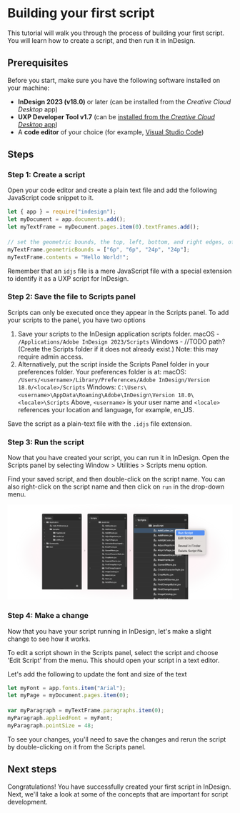 <!-- 
IDJS banner 
Intro to scripts
Prerequiste - read through Introduction -> Scripts
-->


# Building your first script

This tutorial will walk you through the process of building your first script. You will learn how to create a script, and then run it in InDesign.

## Prerequisites

Before you start, make sure you have the following software installed on your machine:

- **InDesign 2023 (v18.0)** or later (can be installed from the _Creative Cloud Desktop_ app)
- **UXP Developer Tool v1.7** (can be [installed from the _Creative Cloud Desktop_ app](https://creativecloud.adobe.com/apps/download/uxp-developer-tools))
- A **code editor** of your choice (for example, [Visual Studio Code](https://code.visualstudio.com/))

## Steps

### Step 1: Create a script

Open your code editor and create a plain text file and add the following JavaScript code snippet to it.

```js
let { app } = require("indesign");
let myDocument = app.documents.add();
let myTextFrame = myDocument.pages.item(0).textFrames.add();

// set the geometric bounds, the top, left, bottom, and right edges, of the text frame.
myTextFrame.geometricBounds = ["6p", "6p", "24p", "24p"];
myTextFrame.contents = "Hello World!";
```

Remember that an `idjs` file is a mere JavaScript file with a special extension to identify it as a UXP script for InDesign.

### Step 2: Save the file to Scripts panel

Scripts can only be executed once they appear in the Scripts panel. To add your scripts to the panel, you have two options
1. Save your scripts to the InDesign application scripts folder.
    macOS - `/Applications/Adobe InDesign 2023/Scripts`
    Windows - //TODO path?
    (Create the Scripts folder if it does not already exist.) Note: this may require admin access.
2. Alternatively, put the script inside the Scripts Panel folder in your preferences folder. Your preferences folder is at:
    macOS: `/Users/<username>/Library/Preferences/Adobe InDesign/Version 18.0/<locale>/Scripts`
    Windows: `C:\Users\<username>\AppData\Roaming\Adobe\InDesign\Version 18.0\<locale>\Scripts`
    Above, `<username>` is your user name and `<locale>` references your location and language, for example, en_US.

Save the script as a plain-text file with the `.idjs` file extension.

### Step 3: Run the script

Now that you have created your script, you can run it in InDesign. Open the Scripts panel by selecting Window > Utilities > Scripts menu option. 

Find your saved script, and then double-click on the script name. You can also right-click on the script name and then click on `run` in the drop-down menu.

![Running a script](running_a_script.png)

### Step 4: Make a change

Now that you have your script running in InDesign, let's make a slight change to see how it works.

To edit a script shown in the Scripts panel, select the script and choose 'Edit Script' from the menu. This should open your script in a text editor.

Let's add the following to update the font and size of the text

```js
let myFont = app.fonts.item("Arial");
let myPage = myDocument.pages.item(0);

var myParagraph = myTextFrame.paragraphs.item(0);
myParagraph.appliedFont = myFont;
myParagraph.pointSize = 48;
```

To see your changes, you'll need to save the changes and rerun the script by double-clicking on it from the Scripts panel.

## Next steps

Congratulations! You have successfully created your first script in InDesign. Next, we'll take a look at some of the concepts that are important for script development.

